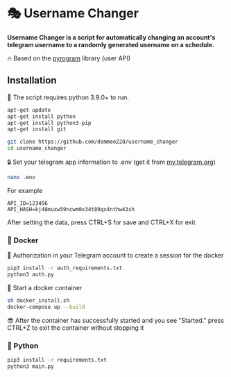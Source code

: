 # 🎭 Username Changer

**Username Changer is a script for automatically changing an account's telegram username to a randomly generated username on a schedule.**

🔥 Based on the [pyrogram](https://docs.pyrogram.org/) library (user API)

## Installation

🐍 The script requires python 3.9.0+ to run.

```sh
apt-get update
apt-get install python
apt-get install python3-pip
apt-get install git
```

```sh
git clone https://github.com/dommeo228/username_changer
cd username_changer
```

🔒 Set your telegram app information to .env (get it from [my.telegram.org](https://my.telegram.org))

```sh
nano .env
```

For example

```
API_ID=123456
API_HASH=kj48muxw59ncwm0x34t89qx4nthw43sh
```

After setting the data, press CTRL+S for save and CTRL+X for exit

### 🐳 Docker

🔐 Authorization in your Telegram account to create a session for the docker

```sh
pip3 install -r auth_requirements.txt
python3 auth.py
```

🚀 Start a docker container

```sh
sh docker_install.sh
docker-compose up --build
```

😎 After the container has successfully started and you see "Started." press CTRL+Z to exit the container without stopping it 

### 🐍 Python
```sh
pip3 install -r requirements.txt
python3 main.py
```
